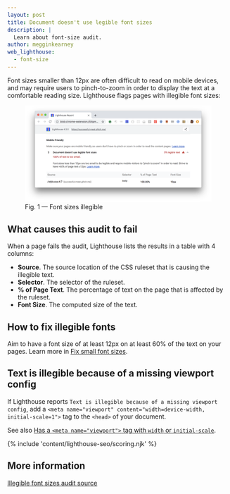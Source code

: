 ```yaml
---
layout: post
title: Document doesn't use legible font sizes
description: |
  Learn about font-size audit.
author: megginkearney
web_lighthouse:
  - font-size
---
```


Font sizes smaller than 12px are often difficult to read on mobile devices,
and may require users to pinch-to-zoom in order
to display the text at a comfortable reading size.
Lighthouse flags pages with illegible font sizes:

<figure class="w-figure">
  <img class="w-screenshot w-screenshot--filled" src="font-size.png" alt="Lighthouse audit showing page has illegible font sizes">
  <figcaption class="w-figcaption">
    Fig. 1 — Font sizes illegible
  </figcaption>
</figure>

## What causes this audit to fail

When a page fails the audit,
Lighthouse lists the results in a table with 4 columns:

- **Source**.
The source location of the CSS ruleset that is causing the illegible text.
- **Selector**.
The selector of the ruleset.
- **% of Page Text**.
The percentage of text on the page that is affected by the ruleset.
- **Font Size**.
The computed size of the text.

## How to fix illegible fonts

Aim to have a font size of at least 12px on at least 60% of the text on your pages. 
Learn more in [Fix small font sizes](/fix-small-fonts).

## Text is illegible because of a missing viewport config

If Lighthouse reports `Text is illegible because of a missing viewport config`,
add a `<meta name="viewport" content="width=device-width, initial-scale=1">` tag
to the `<head>` of your document.

See also [Has a `<meta name="viewport">` tag with `width` or `initial-scale`](/viewport).

{% include 'content/lighthouse-seo/scoring.njk' %}

## More information

[Illegible font sizes audit source](https://github.com/GoogleChrome/lighthouse/blob/master/lighthouse-core/audits/seo/font-size.js)